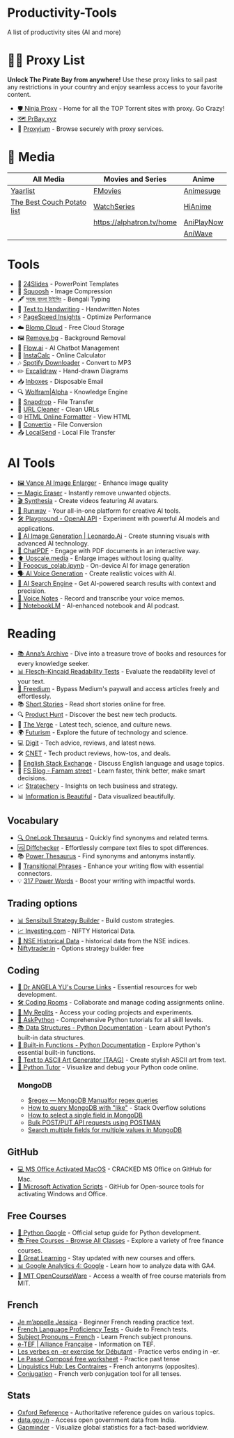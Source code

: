# Productivity-Tools
A list of productivity sites (AI and more)
<h1>🏴‍☠️ Proxy List</h1>
<p><strong>Unlock The Pirate Bay from anywhere!</strong> Use these proxy links to sail past any restrictions in your country and enjoy seamless access to your favorite content.</p>
<ul>
   <li><a href="https://ninjaproxy1.com/">🛡️ Ninja Proxy</a> - Home for all the TOP Torrent sites with proxy. Go Crazy!</li>
   <li><a href="https://prbay.xyz/">🗺️ PrBay.xyz</a></li>
   <li>🚀 <a href="https://proxyium.com/" target="_blank">Proxyium</a> - Browse securely with proxy services.</li>
</ul>
<h1>🎥 Media</h1>

| All Media                                           | Movies and Series                                   | Anime                          |
|-----------------------------------------------------|-----------------------------------------------------|--------------------------------|
| [Yaarlist](https://www.yarrlist.com/)               | [FMovies](https://fmovies.ps/home)                  | [Animesuge](https://animesuge.com.in/) |
| [The Best Couch Potato list](https://n3rdmade.github.io/TBCPL/) | [WatchSeries](https://watchseries.bar/home) | [HiAnime](https://hianime.to/) |
|                                                     | https://alphatron.tv/home                           | [AniPlayNow](https://aniplaynow.live/) |
|                                                     |                                                     | [AniWave](https://aniwave.lv/) |
<h1>Tools</h1>
<ul>
<li>🎨 <a href="https://24slides.com/templates/featured" target="_blank">24Slides</a> - PowerPoint Templates</li>
<li>📸 <a href="https://squoosh.app/editor" target="_blank">Squoosh</a> - Image Compression</li>
<li>🖋️ <a href="http://www.easybengalityping.com/" target="_blank">সহজ বাংলা টাইপিং</a> - Bengali Typing</li>
<li>📝 <a href="https://saurabhdaware.github.io/text-to-handwriting/" target="_blank">Text to Handwriting</a> - Handwritten Notes</li>
<li>⚡ <a href="https://developers.google.com/speed/pagespeed/insights/" target="_blank">PageSpeed Insights</a> - Optimize Performance</li>
<li>☁️ <a href="https://dashboard.blomp.com/dashboard/files" target="_blank">Blomp Cloud</a> - Free Cloud Storage</li>
<li>🖼️ <a href="https://www.remove.bg/" target="_blank">Remove.bg</a> - Background Removal</li>
<li>🌊 <a href="https://app.flow.ai/login" target="_blank">Flow.ai</a> - AI Chatbot Management</li>
<li>🧮 <a href="https://instacalc.com/" target="_blank">InstaCalc</a> - Online Calculator</li>
<li>🎶 <a href="https://spotifydown.com/" target="_blank">Spotify Downloader</a> - Convert to MP3</li>
<li>✏️ <a href="https://excalidraw.com/" target="_blank">Excalidraw</a> - Hand-drawn Diagrams</li>
<li>📥 <a href="https://inboxes.com/" target="_blank">Inboxes</a> - Disposable Email</li>
<li>🔍 <a href="https://www.wolframalpha.com/" target="_blank">Wolfram|Alpha</a> - Knowledge Engine</li>
<li>🔖 <a href="https://snapdrop.net/" target="_blank">Snapdrop</a> - File Transfer</li>
<li>🔗 <a href="https://urlclean.com/" target="_blank">URL Cleaner</a> - Clean URLs</li>
<li>🌐 <a href="https://html.onlineviewer.net/" target="_blank">HTML Online Formatter</a> - View HTML</li>
<li>🔄 <a href="https://convertio.co/" target="_blank">Convertio</a> - File Conversion</li>
<li>📤 <a href="https://localsend.org/" target="_blank">LocalSend</a> - Local File Transfer</li>
</ul>
<h1>AI Tools</h1>
<ul>
    <li><a href="https://vanceai.com/image-enlarger/?source=topnav">🖼️ Vance AI Image Enlarger</a> - Enhance image quality</li>
    <li><a href="https://magicstudio.com/magiceraser">✏ Magic Eraser</a> - Instantly remove unwanted objects.</li>
    <li><a href="https://www.synthesia.io/">🎬 Synthesia</a> - Create videos featuring AI avatars.</li>
    <li><a href="https://runwayml.com/">🎨 Runway</a> - Your all-in-one platform for creative AI tools.</li>
    <li><a href="https://platform.openai.com/playground?mode=chat">🛠️ Playground - OpenAI API</a> - Experiment with powerful AI models and applications.</li>
    <li><a href="https://app.leonardo.ai/ai-generations">🎨 AI Image Generation | Leonardo.Ai</a> - Create stunning visuals with advanced AI technology.</li>
    <li><a href="https://www.chatpdf.com/">💬 ChatPDF</a> - Engage with PDF documents in an interactive way.</li>
    <li><a href="https://www.upscale.media/upload">⬆️ Upscale.media</a> - Enlarge images without losing quality.</li>
    <li><a href="https://colab.research.google.com/github/lllyasviel/Fooocus/blob/main/fooocus_colab.ipynb">📓 Fooocus_colab.ipynb</a> - On-device AI for image generation</li>
    <li><a href="https://elevenlabs.io/">🗣️ AI Voice Generation</a> - Create realistic voices with AI.</li>
    <li><a href="https://www.perplexity.ai/">🤖 AI Search Engine</a> - Get AI-powered search results with context and precision.</li>
    <li><a href="https://voicenotes.com/app">🎤 Voice Notes</a> - Record and transcribe your voice memos.</li>
    <li><a href="https://notebooklm.google.com/">📓 NotebookLM</a> - AI-enhanced notebook and AI podcast.</li>
</ul>
<h1>Reading</h1>
<ul>
    <li><a href="https://annas-archive.org/">📚 Anna’s Archive</a> - Dive into a treasure trove of books and resources for every knowledge seeker.</li>
    <li><a href="https://en.wikipedia.org/wiki/Flesch%E2%80%93Kincaid_readability_tests">📊 Flesch–Kincaid Readability Tests</a> - Evaluate the readability level of your text.</li>
    <li><a href="https://freedium.cfd/">🚀 Freedium</a> - Bypass Medium's paywall and access articles freely and effortlessly.</li>
    <li>📚 <a href="https://www.short-story.me/" target="_blank">Short Stories</a> - Read short stories online for free.</li>
    <li>🔍 <a href="https://www.producthunt.com/" target="_blank">Product Hunt</a> - Discover the best new tech products.</li>
    <li>📰 <a href="http://www.theverge.com/" target="_blank">The Verge</a> - Latest tech, science, and culture news.</li>
    <li>🌍 <a href="https://futurism.com/" target="_blank">Futurism</a> - Explore the future of technology and science.</li>
    <li>💻 <a href="https://www.digit.in/" target="_blank">Digit</a> - Tech advice, reviews, and latest news.</li>
    <li>🛠️ <a href="https://www.cnet.com/" target="_blank">CNET</a> - Tech product reviews, how-tos, and deals.</li>
    <li>📖 <a href="https://english.stackexchange.com/" target="_blank">English Stack Exchange</a> - Discuss English language and usage topics.</li>
    <li>🧠 <a href="https://fs.blog/" target="_blank">FS Blog - Farnam street</a> - Learn faster, think better, make smart decisions.</li>
    <li>📈 <a href="https://stratechery.com/" target="_blank">Stratechery</a> - Insights on tech business and strategy.</li>
    <li>📊 <a href="http://www.informationisbeautiful.net/" target="_blank">Information is Beautiful</a> - Data visualized beautifully.</li>
</ul>
<h2>Vocabulary</h2>
<ul>
    <li><a href="https://www.onelook.com/thesaurus/">🔍 OneLook Thesaurus</a> - Quickly find synonyms and related terms.</li>
    <li><a href="https://www.diffchecker.com/">🆚 Diffchecker</a> - Effortlessly compare text files to spot differences.</li>
    <li>📚 <a href="https://www.powerthesaurus.org/" target="_blank">Power Thesaurus</a> - Find synonyms and antonyms instantly.</li>
    <li>🔗 <a href="https://www.thoughtco.com/list-of-transition-words-1857002">Transitional Phrases</a> - Enhance your writing flow with essential connectors.</li>
    <li>💡 <a href="https://smartblogger.com/power-words/" target="_blank">317 Power Words</a> - Boost your writing with impactful words.</li>
</ul>

<h2>Trading options</h2>
<ul>
    <li><a href="https://web.sensibull.com/option-strategy-builder?instrument_symbol=NIFTY">📊 Sensibull Strategy Builder</a> - Build custom strategies.</li>
    <li><a href="https://in.investing.com/indices/s-p-cnx-nifty-historical-data">📈 Investing.com</a> - NIFTY Historical Data.</li>
    <li><a href="https://www.nseindia.com/reports-indices-historical-index-data">📅 NSE Historical Data</a> - historical data from the NSE indices.</li>
    <li><a href="https://www.niftytrader.in/option-strategy">Niftytrader.in</a> - Options strategy builder free</li>
</ul>
<h2>Coding</h2>
<ul>
    <li><a href="https://www.appbrewery.co/p/web-development-course-resources/">📖 Dr ANGELA YU's Course Links</a> - Essential resources for web development.</li>
    <li><a href="https://app.codingrooms.com/management/courses/6387/classes/8480/assignments">🛠️ Coding Rooms</a> - Collaborate and manage coding assignments online.</li>
    <li><a href="https://replit.com/@akashdeepk00">📂 My Replits</a> - Access your coding projects and experiments.</li>
    <li><a href="https://www.askpython.com/">🐍 AskPython</a> - Comprehensive Python tutorials for all skill levels.</li>
    <li><a href="https://docs.python.org/3/tutorial/datastructures.html">📚 Data Structures - Python Documentation</a> - Learn about Python's built-in data structures.</li>
    <li><a href="https://docs.python.org/3/library/functions.html">🔧 Built-in Functions - Python Documentation</a> - Explore Python's essential built-in functions.</li>
    <li><a href="https://patorjk.com/software/taag/">🎨 Text to ASCII Art Generator (TAAG)</a> - Create stylish ASCII art from text.</li>
    <li><a href="https://pythontutor.com/python-debugger.html">🐍 Python Tutor</a> - Visualize and debug your Python code online.</li>
<h3>MongoDB</h3>
<ul>
    <li><a href="https://www.mongodb.com/docs/manual/reference/operator/query/regex/" target="_blank">$regex — MongoDB Manualfor regex queries</a></li>
    <li><a href="https://stackoverflow.com/questions/3305561/how-to-query-mongodb-with-like" target="_blank">How to query MongoDB with "like"</a> - Stack Overflow solutions</li>
    <li><a href="https://stackoverflow.com/questions/25589113/how-to-select-a-single-field-for-all-documents-in-a-mongodb-collection" target="_blank">How to select a single field in MongoDB</a></li>
    <li><a href="https://stackoverflow.com/questions/56448021/bulk-post-put-api-requests-using-postman-or-any-other-means" target="_blank">Bulk POST/PUT API requests using POSTMAN</a></li>
    <li><a href="https://stackoverflow.com/questions/21417711/search-multiple-fields-for-multiple-values-in-mongodb" target="_blank">Search multiple fields for multiple values in MongoDB</a></li>
</ul>
</ul>
<h2>GitHub</h2>
<ul>
    <li><a href="https://gist.github.com/zthxxx/9ddc171d00df98cbf8b4b0d8469ce90a">💻 MS Office Activated MacOS</a> - CRACKED MS Office on GitHub for Mac.</li>
    <li><a href="https://github.com/massgravel/Microsoft-Activation-Scripts">🔑 Microsoft Activation Scripts</a> - GitHub for Open-source tools for activating Windows and Office.</li>
</ul>
<h2>Free Courses</h2>
<ul>
    <li><a href="https://developers.google.com/edu/python/set-up">🐍 Python Google</a> - Official setup guide for Python development.</li>
    <li><a href="https://courses.corporatefinanceinstitute.com/collections/free">📚 Free Courses - Browse All Classes</a> - Explore a variety of free finance courses.</li>
    <li><a href="https://www.greatlearning.in/academy">📩 Great Learning</a> - Stay updated with new courses and offers.</li>
    <li><a href="https://skillshop.exceedlms.com/student/catalog/list?category_ids=6434-google-analytics-4">📊 Google Analytics 4: Google</a> - Learn how to analyze data with GA4.</li>
    <li><a href="https://ocw.mit.edu/">🏫 MIT OpenCourseWare</a> - Access a wealth of free course materials from MIT.</li>
</ul>
<h2>French</h2>
<ul>
    <li><a href="https://lingua.com/french/reading/jessica/" target="_blank">Je m’appelle Jessica</a> - Beginner French reading practice text.</li>
    <li><a href="https://www.wes.org/advisor-blog/french-language-proficiency-tests-canada/" target="_blank">French Language Proficiency Tests</a> - Guide to French tests.</li>
    <li><a href="https://ecampusontario.pressbooks.pub/frenchcopy/chapter/2-3-subject-pronouns/" target="_blank">Subject Pronouns – French</a> - Learn French subject pronouns.</li>
    <li><a href="https://bombay.afindia.org/e-tef/" target="_blank">e-TEF | Alliance Française</a> - Information on TEF.</li>
    <li><a href="https://www.liveworksheets.com/dp2761330ez" target="_blank">Les verbes en -er exercise for Débutant</a> - Practice verbs ending in -er.</li>
    <li><a href="https://www.liveworksheets.com/worksheets/fr/Fran%C3%A7ais_Langue_%C3%89trang%C3%A8re_(FLE)/Pass%C3%A9_compos%C3%A9/Le_Pass%C3%A9_Compos%C3%A9_gk1912058es" target="_blank">Le Passé Composé free worksheet</a> - Practice past tense</li>
    <li><a href="https://linguisticshub.blogspot.com/2022/12/les-contraires.html" target="_blank">Linguistics Hub: Les Contraires</a> - French antonyms (opposites).</li>
    <li><a href="https://conjugator.reverso.net/conjugation-french.html" target="_blank">Conjugation</a> - French verb conjugation tool for all tenses.</li>
</ul>
<h2>Stats</h2>
<ul>
   <li><a href="http://www.oxfordreference.com/" target="_blank">Oxford Reference</a> - Authoritative reference guides on various topics.</li>
   <li><a href="https://data.gov.in/" target="_blank">data.gov.in</a> - Access open government data from India.</li>
   <li><a href="https://www.gapminder.org/" target="_blank">Gapminder</a> - Visualize global statistics for a fact-based worldview.</li>
   </ul>
